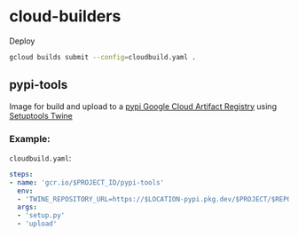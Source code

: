 # cloud-builders

Deploy
```sh
gcloud builds submit --config=cloudbuild.yaml .
```

## pypi-tools
Image for build and upload to a [pypi Google Cloud Artifact Registry](https://cloud.google.com/artifact-registry/docs/python/quickstart) using [Setuptools Twine](https://pypi.org/project/setuptools-twine/)

### Example:

`cloudbuild.yaml`:

```yaml
steps:
- name: 'gcr.io/$PROJECT_ID/pypi-tools'
  env:
  - 'TWINE_REPOSITORY_URL=https://$LOCATION-pypi.pkg.dev/$PROJECT/$REPOSITORY/'
  args:
  - 'setup.py'
  - 'upload'
```